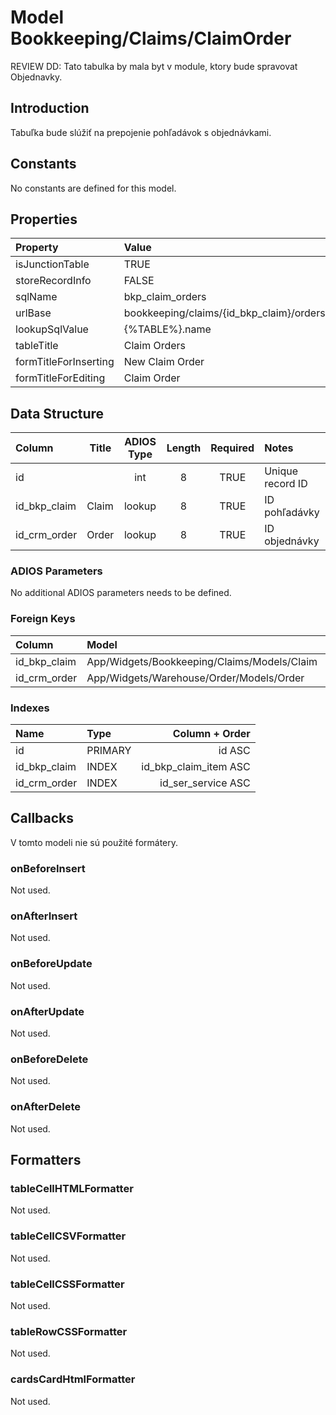 # Model Bookkeeping/Claims/ClaimOrder

REVIEW DD: Tato tabulka by mala byt v module, ktory bude spravovat Objednavky.

## Introduction

Tabuľka bude slúžiť na prepojenie pohľadávok s objednávkami.

## Constants

No constants are defined for this model.

## Properties

| Property              | Value                                    |
| :-------------------- | :--------------------------------------- |
| isJunctionTable       | TRUE                                     |
| storeRecordInfo       | FALSE                                    |
| sqlName               | bkp_claim_orders                         |
| urlBase               | bookkeeping/claims/{id_bkp_claim}/orders |
| lookupSqlValue        | {%TABLE%}.name                           |
| tableTitle            | Claim Orders                             |
| formTitleForInserting | New Claim Order                          |
| formTitleForEditing   | Claim Order                              |

## Data Structure

| Column       | Title | ADIOS Type | Length | Required | Notes            |
| :----------- | ----- | :--------: | :----: | :------: | :--------------- |
| id           |       |    int     |   8    |   TRUE   | Unique record ID |
| id_bkp_claim | Claim |   lookup   |   8    |   TRUE   | ID pohľadávky    |
| id_crm_order | Order |   lookup   |   8    |   TRUE   | ID objednávky    |

### ADIOS Parameters

No additional ADIOS parameters needs to be defined.

### Foreign Keys

| Column       | Model                                       | Relation | OnUpdate | OnDelete |
| :----------- | :------------------------------------------ | :------: | -------- | -------- |
| id_bkp_claim | App/Widgets/Bookkeeping/Claims/Models/Claim |   1:N    | Cascade  | Cascade  |
| id_crm_order | App/Widgets/Warehouse/Order/Models/Order    |   1:N    | Cascade  | Restrict |

### Indexes

| Name         | Type    |        Column + Order |
| :----------- | :------ | --------------------: |
| id           | PRIMARY |                id ASC |
| id_bkp_claim | INDEX   | id_bkp_claim_item ASC |
| id_crm_order | INDEX   |    id_ser_service ASC |

## Callbacks

V tomto modeli nie sú použité formátery.

### onBeforeInsert

Not used.

### onAfterInsert

Not used.

### onBeforeUpdate

Not used.

### onAfterUpdate

Not used.

### onBeforeDelete

Not used.

### onAfterDelete

Not used.

## Formatters

### tableCellHTMLFormatter

Not used.

### tableCellCSVFormatter

Not used.

### tableCellCSSFormatter

Not used.

### tableRowCSSFormatter

Not used.

### cardsCardHtmlFormatter

Not used.

